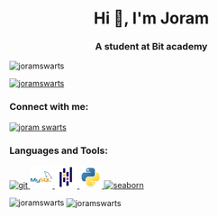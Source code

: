 <h1 align="center">Hi 👋, I'm Joram</h1>
<h3 align="center">A student at Bit academy</h3>

<p align="left"> <img src="https://komarev.com/ghpvc/?username=joramswarts&label=Profile%20views&color=0e75b6&style=flat" alt="joramswarts" /> </p>

<p align="left"> <a href="https://github.com/ryo-ma/github-profile-trophy"><img src="https://github-profile-trophy.vercel.app/?username=joramswarts" alt="joramswarts" /></a> </p>

<h3 align="left">Connect with me:</h3>
<p align="left">
<a href="https://linkedin.com/in/joram swarts" target="blank"><img align="center" src="https://raw.githubusercontent.com/rahuldkjain/github-profile-readme-generator/master/src/images/icons/Social/linked-in-alt.svg" alt="joram swarts" height="30" width="40" /></a>
</p>

<h3 align="left">Languages and Tools:</h3>
<p align="left"> <a href="https://git-scm.com/" target="_blank" rel="noreferrer"> <img src="https://www.vectorlogo.zone/logos/git-scm/git-scm-icon.svg" alt="git" width="40" height="40"/> </a> <a href="https://www.mysql.com/" target="_blank" rel="noreferrer"> <img src="https://raw.githubusercontent.com/devicons/devicon/master/icons/mysql/mysql-original-wordmark.svg" alt="mysql" width="40" height="40"/> </a> <a href="https://pandas.pydata.org/" target="_blank" rel="noreferrer"> <img src="https://raw.githubusercontent.com/devicons/devicon/2ae2a900d2f041da66e950e4d48052658d850630/icons/pandas/pandas-original.svg" alt="pandas" width="40" height="40"/> </a> <a href="https://www.python.org" target="_blank" rel="noreferrer"> <img src="https://raw.githubusercontent.com/devicons/devicon/master/icons/python/python-original.svg" alt="python" width="40" height="40"/> </a> <a href="https://seaborn.pydata.org/" target="_blank" rel="noreferrer"> <img src="https://seaborn.pydata.org/_images/logo-mark-lightbg.svg" alt="seaborn" width="40" height="40"/> </a> </p>

<p><img align="left" src="https://github-readme-stats.vercel.app/api/top-langs?username=joramswarts&show_icons=true&locale=en&layout=compact" alt="joramswarts" /></p>

<p>&nbsp;<img align="center" src="https://github-readme-stats.vercel.app/api?username=joramswarts&show_icons=true&locale=en" alt="joramswarts" /></p>
